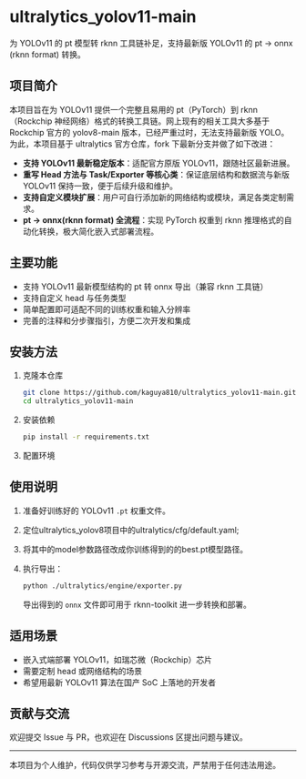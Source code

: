 # ultralytics_yolov11-main

为 YOLOv11 的 pt 模型转 rknn 工具链补足，支持最新版 YOLOv11 的 pt → onnx (rknn format) 转换。

## 项目简介

本项目旨在为 YOLOv11 提供一个完整且易用的 pt（PyTorch）到 rknn（Rockchip 神经网络）格式的转换工具链。网上现有的相关工具大多基于 Rockchip 官方的 yolov8-main 版本，已经严重过时，无法支持最新版 YOLO。为此，本项目基于 ultralytics 官方仓库，fork 下最新分支并做了如下改进：

- **支持 YOLOv11 最新稳定版本**：适配官方原版 YOLOv11，跟随社区最新进展。
- **重写 Head 方法与 Task/Exporter 等核心类**：保证底层结构和数据流与新版 YOLOv11 保持一致，便于后续升级和维护。
- **支持自定义模块扩展**：用户可自行添加新的网络结构或模块，满足各类定制需求。
- **pt → onnx(rknn format) 全流程**：实现 PyTorch 权重到 rknn 推理格式的自动化转换，极大简化嵌入式部署流程。

## 主要功能

- 支持 YOLOv11 最新模型结构的 pt 转 onnx 导出（兼容 rknn 工具链）
- 支持自定义 head 与任务类型
- 简单配置即可适配不同的训练权重和输入分辨率
- 完善的注释和分步骤指引，方便二次开发和集成

## 安装方法

1. 克隆本仓库

   ```bash
   git clone https://github.com/kaguya810/ultralytics_yolov11-main.git
   cd ultralytics_yolov11-main
   ```

2. 安装依赖

   ```bash
   pip install -r requirements.txt
   ```

3. 配置环境

## 使用说明

1. 准备好训练好的 YOLOv11 `.pt` 权重文件。
2. 定位ultralytics_yolov8项目中的ultralytics/cfg/default.yaml;
2. 将其中的model参数路径改成你训练得到的的best.pt模型路径。
3. 执行导出：

   ```bash
   python ./ultralytics/engine/exporter.py
   ```
   导出得到的 `onnx` 文件即可用于 rknn-toolkit 进一步转换和部署。

## 适用场景

- 嵌入式端部署 YOLOv11，如瑞芯微（Rockchip）芯片
- 需要定制 head 或网络结构的场景
- 希望用最新 YOLOv11 算法在国产 SoC 上落地的开发者

## 贡献与交流

欢迎提交 Issue 与 PR，也欢迎在 Discussions 区提出问题与建议。

---

本项目为个人维护，代码仅供学习参考与开源交流，严禁用于任何违法用途。
